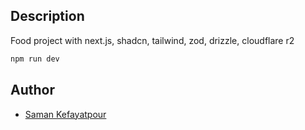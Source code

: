 ## Description
Food project with next.js, shadcn, tailwind, zod, drizzle, cloudflare r2


```bash
npm run dev
```

## Author
- [Saman Kefayatpour](https://www.linkedin.com/in/samankefayatpour/)